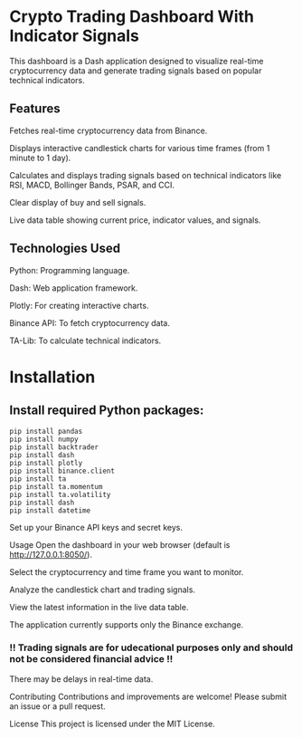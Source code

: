 # Crypto Trading Dashboard With Indicator Signals
This dashboard is a Dash application designed to visualize real-time cryptocurrency data and generate trading signals based on popular technical indicators.

## Features
Fetches real-time cryptocurrency data from Binance.

Displays interactive candlestick charts for various time frames (from 1 minute to 1 day).

Calculates and displays trading signals based on technical indicators like RSI, MACD, Bollinger Bands, PSAR, and CCI.

Clear display of buy and sell signals.

Live data table showing current price, indicator values, and signals.

## Technologies Used
Python: Programming language.

Dash: Web application framework.

Plotly: For creating interactive charts.

Binance API: To fetch cryptocurrency data.

TA-Lib: To calculate technical indicators.

# Installation
## Install required Python packages:

``` 
pip install pandas
pip install numpy
pip install backtrader
pip install dash
pip install plotly
pip install binance.client
pip install ta
pip install ta.momentum
pip install ta.volatility
pip install dash
pip install datetime
 ```

Set up your Binance API keys and secret keys.

Usage
Open the dashboard in your web browser (default is http://127.0.0.1:8050/).

Select the cryptocurrency and time frame you want to monitor.

Analyze the candlestick chart and trading signals.

View the latest information in the live data table.

The application currently supports only the Binance exchange.

### !! Trading signals are for udecational purposes only and should not be considered financial advice !!

There may be delays in real-time data.

Contributing
Contributions and improvements are welcome! Please submit an issue or a pull request.

License
This project is licensed under the MIT License.
